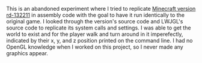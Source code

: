 This is an abandoned experiment where I tried to replicate [Minecraft version rd-132211](https://minecraft.wiki/w/Java_Edition_pre-Classic_rd-132211) in assembly code with the goal to have it run identically to the original game. I looked through the version's source code and LWJGL's source code to replicate its system calls and settings. I was able to get the world to exist and for the player walk and turn around in it imperefectly, indicated by their x, y, and z position printed on the command line. I had no OpenGL knowledge when I worked on this project, so I never made any graphics appear.

